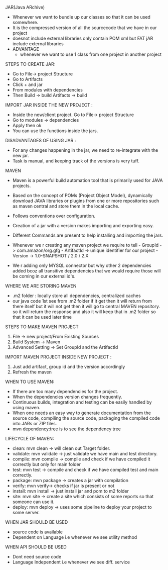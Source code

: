 JAR(Java ARchive)
   - Whenever we want to bundle up our classes so that it can be used somewhere.
   - It is the compressed version of all the sourcecode  that we have in our project
   - doesnot include external libraries only contain POM xml but FAT jAR include external libraries
   - ADVANTAGE
       - whenever we want to use 1 class from one project in another project
       

STEPS TO CREATE JAR:
   - Go to File->  project Structure
   - Go to Artifacts
   - Click + and jar
   - From modules with dependencies
   - Then Build -> build Artifacts -> build

IMPORT JAR INSIDE THE NEW PROJECT :
   - Inside the new/client project. Go to File-> project Structure
   - Go to modules -> dependencies
   - Apply then ok 
   - You can use the functions inside the jars.

DISADVANTAGES OF USING JAR :
   - For any changes happening in the jar, we need to re-integrate with the new jar.
   - Task is manual, and keeping track of the versions is very tuff. 



MAVEN
   - Maven is a powerful build automation tool that is primarily used for JAVA projects.
   - Based on the concept of POMs (Project Object Model), dynamically download JAVA libraries or plugins from 
   one or more repositories such as maven central and store them in the local cache.
   - Follows conventions over configuration.
   - Creation of a jar with a version makes importing and exporting easy.
   - Different Commands are present to help installing and importing the jars.

   - Whenever we r creating any maven project we require to tell
         - GroupId    -> com.amazon/org.gfg
         - ArtifactId -> unique identifier for our project
         - Version    -> 1.0-SNAPSHOT / 2.0 / 2.X

   - We r adding only MYSQL connector but why other 2 dependencies added bcoz all transitive dependencies that
   we would require those will be coming in our external id's.


WHERE WE ARE STORING MAVEN
   - .m2 folder : locally store all dependencies, centralized caches
   - our java code 1st see from .m2 folder if it get then it will return from there itself but it will not get
   then it will go to central MAVEN repository. so it will return the response and also it will keep that in 
   .m2 folder so that it can be used later time


STEPS TO MAKE MAVEN PROJECT
   1) File -> new project/From Existing Sources
   2) Build System -> Maven
   3) Advanced Setting -> Set GroupId and the ArtifactId

IMPORT MAVEN PROJECT INSIDE NEW PROJECT :
   1) Just add artifact, group id and the version accordingly 
   2) Refresh the maven 


WHEN TO USE MAVEN:
   - If there are too many dependencies for the project.
   - When the dependencies version changes frequently.
   - Continuous builds, integration and testing can be easily handled by using maven.
   - When one needs an easy way to generate documentation from the source code, compiling the source code, 
   packaging the compiled code into JARs or ZIP files.
   - mvn dependency:tree is to see the dependency tree


LIFECYCLE OF MAVEN:
   - clean: mvn clean -> will clean out Target folder.
   - validate: mvn validate -> just validate we have main and test directory.
   - compile: mvn compile -> compile and check if we have compiled it correctly but only for main folder
   - test: mvn test -> compile and check if we have compiled test and main correctly.
   - package: mvn package -> creates a jar with compilation 
   - verify: mvn verify-> checks if jar is present or not  
   - install: mvn install -> just install jar and pom to m2 folder
   - site: mvn site -> create a site which consists of some reports so that someone can use it.
   - deploy: mvn deploy -> uses some pipeline to deploy your project to some server.



WHEN JAR SHOULD BE USED
  - source code is available
  - Dependent on Language
  i.e whenever we see utility method

WHEN API SHOULD BE USED
  - Dont need source code
  - Language Independent
  i.e whenever we see diff. service



